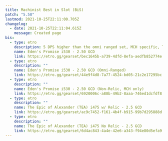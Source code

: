 ```yaml
---
title: Machinist Best in Slot (BiS)
patch: "5.58"
lastmod: 2021-10-25T22:11:00.705Z
changelog:
  - date: 2021-10-25T22:11:04.615Z
    message: Created page
bis:
  - type: etro
    description: 5 DPS higher than the omni ranged set, MCH specific, Tome Chest
    name: Eden's Promise i530 - 2.50 GCD
    link: https://etro.gg/gearset/bec1645b-a739-4dfd-8efa-aedfb852774e
  - type: etro
    description: ""
    name: Eden's Promise i530 - 2.50 GCD (Omni-Ranged)
    link: https://etro.gg/gearset/44e9f4d8-7a77-4524-bd05-21c2e17295bc
  - type: etro
    description: ""
    name: Eden's Promise i530 - 2.50 GCD (Non-Relic, MCH only)
    link: https://etro.gg/gearset/6920006c-a88b-49b2-8aaa-746ed1dcfdf8
  - type: etro
    description: ""
    name: The Epic of Alexander (TEA) i475 w/ Relic - 2.5 GCD
    link: https://etro.gg/gearset/ac9c7452-f161-4b4f-b915-99b7d295888d
  - type: etro
    description: ""
    name: The Epic of Alexander (TEA) i475 No Relic - 2.5 GCD
    link: https://etro.gg/gearset/6d4ac843-4a4e-42e6-a343-f94e80d5efa9
---
```

